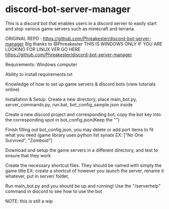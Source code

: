 # discord-bot-server-manager
This is a discord bot that enables users in a discord server to easily start and stop various game servers such as minecraft and terraria.

ORIGINAL REPO : https://github.com/Phreakester/discord-bot-server-manager
Big thanks to @Phreakester 
THIS IS WINDOWS ONLY IF YOU ARE LOOKING FOR LINUX VER GO HERE
https://github.com/Phreakester/discord-bot-server-manager

Requirements:
Windows computer

Ability to install requirements.txt
  
Knowledge of how to set up game servers & discord bots (view tutorials online)


Installation & Setup:
Create a new directory, place main_bot.py, server_commands.py, run.bat, bot_config_sample.json inside

Create a new discord project and corresponding bot, copy the bot key into the corresponding spot in bot_config.json(Keep the "")

Finish filling out bot_config.json, you may delete or add port items to fit what you need (game library uses python list synatx EX: ["No One Survived", "Zomboid"]

Download and setup the game servers in a different directory, and test to ensure that they work

Create the necessary shortcut files. They should be named with simply the game title EX: create a shortcut of however you launch the server, rename it whatever, put in server/ folder, 

Run main_bot.py and you should be up and running! Use the "/serverhelp" command in discord to see how to use the bot


NOTE:
this is still a wip 
